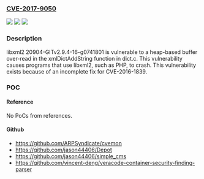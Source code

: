 ### [CVE-2017-9050](https://cve.mitre.org/cgi-bin/cvename.cgi?name=CVE-2017-9050)
![](https://img.shields.io/static/v1?label=Product&message=n%2Fa&color=blue)
![](https://img.shields.io/static/v1?label=Version&message=n%2Fa&color=blue)
![](https://img.shields.io/static/v1?label=Vulnerability&message=n%2Fa&color=brighgreen)

### Description

libxml2 20904-GITv2.9.4-16-g0741801 is vulnerable to a heap-based buffer over-read in the xmlDictAddString function in dict.c. This vulnerability causes programs that use libxml2, such as PHP, to crash. This vulnerability exists because of an incomplete fix for CVE-2016-1839.

### POC

#### Reference
No PoCs from references.

#### Github
- https://github.com/ARPSyndicate/cvemon
- https://github.com/jason44406/Depot
- https://github.com/jason44406/simple_cms
- https://github.com/vincent-deng/veracode-container-security-finding-parser

